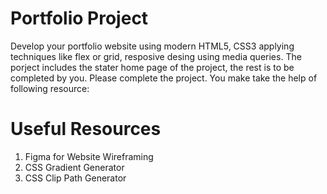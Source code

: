 # Portfolio Project 
Develop your portfolio website using modern HTML5, CSS3 applying techniques like flex or grid, resposive desing using media queries. The porject includes the stater home page of the project, the rest is to be completed by you. Please complete the project. You make take the help of following resource: 

# Useful Resources 
1. Figma for Website Wireframing 
2. CSS Gradient Generator
3. CSS Clip Path Generator

